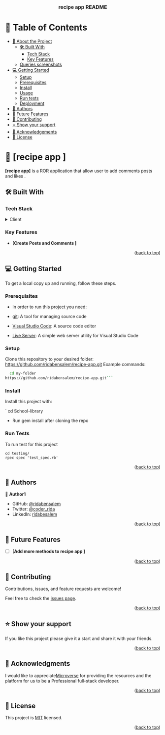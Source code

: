 <a name="readme-top"></a>


<div align="center">
  <br/>

  <h3><b>recipe app  README</b></h3>

</div>


# 📗 Table of Contents

- [📖 About the Project](#about-project)
  - [🛠 Built With](#built-with)
    - [Tech Stack](#tech-stack)
    - [Key Features](#key-features)
  - [Queries screenshots](#queries)
- [💻 Getting Started](#getting-started)
  - [Setup](#setup)
  - [Prerequisites](#prerequisites)
  - [Install](#install)
  - [Usage](#usage)
  - [Run tests](#run-tests)
  - [Deployment](#triangular_flag_on_post-deployment)
- [👥 Authors](#authors)
- [🔭 Future Features](#future-features)
- [🤝 Contributing](#contributing)
- [⭐️ Show your support](#support)
- [🙏 Acknowledgements](#acknowledgements)
- [📝 License](#license)

# 📖 [recipe   app ] <a name="about-project"></a>
**[recipe  app]** is a ROR application that allow user to add comments posts and likes . 

## 🛠 Built With <a name="built-with"></a>

### Tech Stack <a name="tech-stack"></a>

<details>
  <summary>Client</summary>
  <ul>
    <li><a href="#">Ruby </a></li>
  </ul>
</details>


### Key Features <a name="key-features"></a>


- **[Create Posts and Comments ]**



<p align="right">(<a href="#readme-top">back to top</a>)</p>



## 💻 Getting Started <a name="getting-started"></a>

To get a local copy up and running, follow these steps.

### Prerequisites

- In order to run this project you need:

- [git](https://git-scm.com/downloads): A tool for managing source code
- [Visual Studio Code](https://code.visualstudio.com/): A source code editor
- [Live Server](https://marketplace.visualstudio.com/items?itemName=ritwickdey.LiveServer): A simple web server utility for Visual Studio Code

### Setup

Clone this repository to your desired folder:
https://github.com/ridabensalem/recipe-app.git
 Example commands:

```sh
  cd my-folder
https://github.com/ridabensalem/recipe-app.git```
```

### Install

Install this project with:

` cd School-library
  - Run gem install after cloning the repo

### Run Tests
To run test for this project

```shell
cd testing/
rpec spec 'test_spec.rb'
```



<p align="right">(<a href="#readme-top">back to top</a>)</p>

## 👥 Authors <a name="authors"></a>

👤 **Author1**

- GitHub: [@ridabensalem](https://github.com/ridabnesalem)
- Twitter: [@coder_rida](https://twitter.com/coder_rida)
- LinkedIn: [ridabesalem](https://linkedin.com/in/ridabensalem)


<p align="right">(<a href="#readme-top">back to top</a>)</p>

## 🔭 Future Features <a name="future-features"></a>

- [ ] **[Add more methods to recipe  app ]**


<p align="right">(<a href="#readme-top">back to top</a>)</p>

## 🤝 Contributing <a name="contributing"></a>

Contributions, issues, and feature requests are welcome!

Feel free to check the [issues page](../../issues/).

<p align="right">(<a href="#readme-top">back to top</a>)</p>

## ⭐️ Show your support <a name="support"></a>

If you like this project please give it a start and share it with your friends. 

<p align="right">(<a href="#readme-top">back to top</a>)</p>

## 🙏 Acknowledgments <a name="acknowledgements"></a>

I would like to appreciate[Microverse](https://www.microverse.org/) for providing the resources and the platform for us to be a Professional full-stack developer.


<p align="right">(<a href="#readme-top">back to top</a>)</p>

## 📝 License <a name="license"></a>

This project is [MIT](./MIT.md) licensed.

<p align="right">(<a href="#readme-top">back to top</a>)</p>
